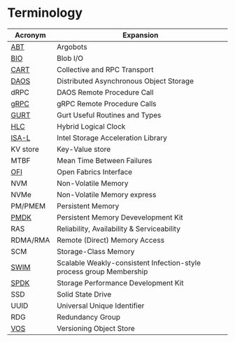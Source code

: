 # Terminology

|Acronym|Expansion |
|---|---|
|[ABT](www.argobots.org)|Argobots|
|[BIO](/doc/bio/README.md)|Blob I/O|
|[CART](https://github.com/daos-stack/cart)|Collective and RPC Transport|
|[DAOS](www.daos.io)|Distributed Asynchronous Object Storage |
|dRPC|DAOS Remote Procedure Call|
|[gRPC](https://grpc.io)|gRPC Remote Procedure Calls|
|[GURT](https://github.com/daos-stack/cart)|Gurt Useful Routines and Types|
|[HLC](https://cse.buffalo.edu/tech-reports/2014-04.pdf)|Hybrid Logical Clock|
|[ISA-L](https://01.org/intel®-storage-acceleration-library-open-source-version)|Intel Storage Acceleration Library|
|KV store|Key-Value store|
|MTBF|Mean Time Between Failures|
|[OFI](https://ofiwg.github.io/libfabric/)|Open Fabrics Interface|
|NVM|Non-Volatile Memory|
|NVMe|Non-Volatile Memory express|
|PM/PMEM|Persistent Memory|
|[PMDK](https://pmem.io/pmdk/)|Persistent Memory Devevelopment Kit|
|RAS|Reliability, Availability & Serviceability|
|RDMA/RMA|Remote (Direct) Memory Access|
|SCM|Storage-Class Memory|
|[SWIM](http://ieeexplore.ieee.org/stamp/stamp.jsp?arnumber=1028914)|Scalable Weakly-consistent Infection-style process group Membership|
|[SPDK](https://spdk.io/)|Storage Performance Development Kit|
|SSD|Solid State Drive|
|UUID|Universal Unique Identifier|
|RDG|Redundancy Group|
|[VOS](/doc/vos/README.md)|Versioning Object Store|
